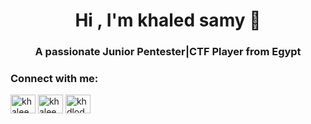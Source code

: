 <h1 align="center">Hi , I'm khaled samy 👋</h1>
<h3 align="center">A passionate Junior Pentester|CTF Player from Egypt</h3>

<h3 align="left">Connect with me:</h3>
<p align="left">
<a href="https://twitter.com/khaleedsamy12" target="blank"><img align="center" src="https://raw.githubusercontent.com/rahuldkjain/github-profile-readme-generator/master/src/images/icons/Social/twitter.svg" alt="khaleedsamy12" height="30" width="40" /></a>
<a href="https://linkedin.com/in/khaleed-samy" target="blank"><img align="center" src="https://raw.githubusercontent.com/rahuldkjain/github-profile-readme-generator/master/src/images/icons/Social/linked-in-alt.svg" alt="khaleed-samy" height="30" width="40" /></a>
<a href="https://fb.com/khdloda1" target="blank"><img align="center" src="https://raw.githubusercontent.com/rahuldkjain/github-profile-readme-generator/master/src/images/icons/Social/facebook.svg" alt="khdloda1" height="30" width="40" /></a>
</p>

